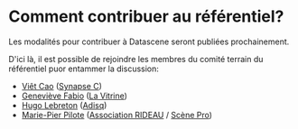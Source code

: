 # Comment contribuer au référentiel?

Les modalités pour contribuer à Datascene seront publiées prochainement.

D'ici là, il est possible de rejoindre les membres du comité terrain du référentiel puor entammer la discussion:

* [Viêt Cao](mailto:v.cao@synapsec.ca) ([Synapse C](https://synapsec.ca/))
* [Geneviève Fabio](mailto:genevieve.fabio@lavitrine.com) ([La Vitrine](https://www.lavitrine.com))
* [Hugo Lebreton](mailto:hlebreton@adisq.com) ([Adisq](https://www.adisq.com/))
* [Marie-Pier Pilote](mailto:mppilote@associationrideau.ca) ([Association RIDEAU](https://associationrideau.ca/fr) / [Scène Pro](https://scenepro.ca/))